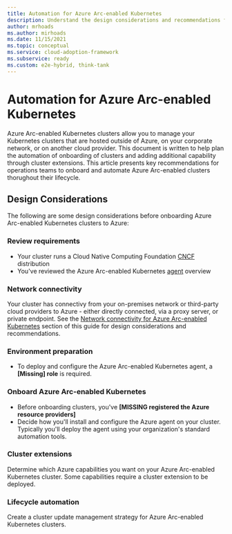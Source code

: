 ```yaml
---
title: Automation for Azure Arc-enabled Kubernetes
description: Understand the design considerations and recommendations for automation of Arc-enabled Kubernetes
author: mrhoads
ms.author: mirhoads
ms.date: 11/15/2021
ms.topic: conceptual
ms.service: cloud-adoption-framework
ms.subservice: ready
ms.custom: e2e-hybrid, think-tank
---
```


# Automation for Azure Arc-enabled Kubernetes

Azure Arc-enabled Kubernetes clusters allow you to manage your Kubernetes clusters that are hosted outside of Azure, on your corporate network, or on another cloud provider.  This document is written to help plan the automation of onboarding of clusters and adding additional capability through cluster extensions.  This article presents key recommendations for operations teams to onboard and automate Azure Arc-enabled clusters thorughout their lifecycle.

## Design Considerations

The following are some design considerations before onboarding Azure Arc-enabled Kubernetes clusters to Azure:

### Review requirements

- Your cluster runs a Cloud Native Computing Foundation [CNCF](/azure/azure-arc/kubernetes/overview#supported-kubernetes-distribution) distribution
- You've reviewed the Azure Arc-enabled Kubernetes [agent](/azure/azure-arc/kubernetes/conceptual-agent-overview) overview

### Network connectivity

Your cluster has connectivy from your on-premises network or third-party cloud providers to Azure - either directly connected, via a proxy server, or private endpoint.  See the [Network connectivity for Azure Arc-enabled Kubernetes](./network-connectivity.md) section of this guide for design considerations and recommendations.

### Environment preparation

- To deploy and configure the Azure Arc-enabled Kubernetes agent, a **[Missing] role** is required.

### Onboard Azure Arc-enabled Kubernetes

- Before onboarding clusters, you've **[MISSING registered the Azure resource providers]**
- Decide how you'll install and configure the Azure agent on your cluster.  Typically you'll deploy the agent using your organization's standard automation tools.

### Cluster extensions

Determine which Azure capabilities you want on your Azure Arc-enabled Kubernetes cluster.  Some capabilities require a cluster extension to be deployed.

### Lifecycle automation

Create a cluster update management strategy for Azure Arc-enabled Kubernetes clusters.